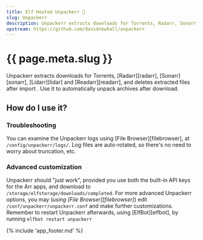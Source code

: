 ```yaml
---
title: Elf Hosted Unpackerr 🧝
slug: Unpackerr
description: Unpackerr extracts downloads for Torrents, Radarr, Sonarr, Lidarr and Readarr, and deletes extracted files after import . Use it to automatically unpack archives after download.
upstream: https://github.com/davidnewhall/unpackerr
---
```


# {{ page.meta.slug }}

Unpackerr extracts downloads for Torrents, [Radarr][radarr], [Sonarr][sonarr], [Lidarr][lidar] and [Readarr][readarr], and deletes extracted files after import . Use it to automatically unpack archives after download.

## How do I use it?

### Troubleshooting

You can examine the Unpackerr logs using [File Browser][filebrowser], at `/config/unpackerr/logs/`. Log files are auto-rotated, so there's no need to worry about truncation, etc.

### Advanced customization

Unpackerr should "just work", provided you use both the built-in API keys for the Arr apps, and download to `/storage/elfstorage/downloads/completed`. For more advanced Unpackerr options, you may (*using [File Browser][filebrowser]*) edit `/conf/unpackerr/unpackerr.conf` and make further customizations. Remember to restart Unpackerr afterwards, using [ElfBot][elfbot], by running `elfbot restart unpackerr`

{% include 'app_footer.md' %}